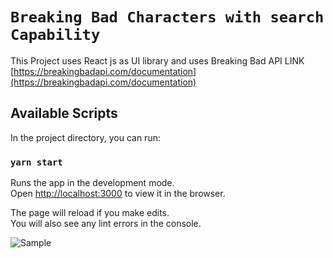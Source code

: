 # `Breaking Bad Characters with search Capability`

This Project uses React js as UI library and uses Breaking Bad API
LINK [https://breakingbadapi.com/documentation](https://breakingbadapi.com/documentation)

## Available Scripts

In the project directory, you can run:

### `yarn start`

Runs the app in the development mode.\
Open [http://localhost:3000](http://localhost:3000) to view it in the browser.

The page will reload if you make edits.\
You will also see any lint errors in the console.

![Sample](images/capture.png)
